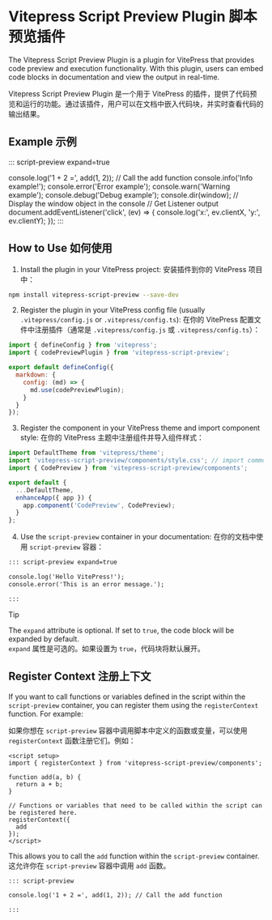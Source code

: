 # Vitepress Script Preview Plugin 脚本预览插件

The Vitepress Script Preview Plugin is a plugin for VitePress that provides code preview and execution functionality. With this plugin, users can embed code blocks in documentation and view the output in real-time.

Vitepress Script Preview Plugin 是一个用于 VitePress 的插件，提供了代码预览和运行的功能。通过该插件，用户可以在文档中嵌入代码块，并实时查看代码的输出结果。

<script setup>
import { registerContext } from '@/components';
function add(a, b) {
  return a + b;
}
// Functions or variables that need to be called within the script can be registered here.
registerContext({
  add
});
</script>

## Example 示例

::: script-preview expand=true

console.log('1 + 2 =', add(1, 2)); // Call the add function
console.info('Info example!');
console.error('Error example');
console.warn('Warning example');
console.debug('Debug example');
console.dir(window); // Display the window object in the console
// Get Listener output
document.addEventListener('click', (ev) => {
  console.log('x:', ev.clientX, 'y:', ev.clientY);
});
:::

## How to Use 如何使用

1. Install the plugin in your VitePress project:  安装插件到你的 VitePress 项目中：

```bash
npm install vitepress-script-preview --save-dev
```

2. Register the plugin in your VitePress config file (usually `.vitepress/config.js` or `.vitepress/config.ts`): 在你的 VitePress 配置文件中注册插件（通常是 `.vitepress/config.js` 或 `.vitepress/config.ts`）：

```javascript
import { defineConfig } from 'vitepress';
import { codePreviewPlugin } from 'vitepress-script-preview';

export default defineConfig({
  markdown: {
    config: (md) => {
      md.use(codePreviewPlugin);
    }
  }
});
```

3. Register the component in your VitePress theme and import component style: 在你的 VitePress 主题中注册组件并导入组件样式：

```javascript
import DefaultTheme from 'vitepress/theme';
import 'vitepress-script-preview/components/style.css'; // import commonents styles
import { CodePreview } from 'vitepress-script-preview/components';

export default {
  ...DefaultTheme,
  enhanceApp({ app }) {
    app.component('CodePreview', CodePreview);
  }
};
```

4. Use the `script-preview` container in your documentation: 在你的文档中使用 `script-preview` 容器：

```markdown
::: script-preview expand=true

console.log('Hello VitePress!');
console.error('This is an error message.');

:::
```

> [!TIP]
> The `expand` attribute is optional. If set to `true`, the code block will be expanded by default.   
> `expand` 属性是可选的。如果设置为 `true`，代码块将默认展开。

## Register Context 注册上下文

If you want to call functions or variables defined in the script within the `script-preview` container, you can register them using the `registerContext` function. For example: 

如果你想在 `script-preview` 容器中调用脚本中定义的函数或变量，可以使用 `registerContext` 函数注册它们。例如：

```vue
<script setup>
import { registerContext } from 'vitepress-script-preview/components';

function add(a, b) {
  return a + b;
}

// Functions or variables that need to be called within the script can be registered here.
registerContext({
  add
});
</script>
```

This allows you to call the `add` function within the `script-preview` container. 这允许你在 `script-preview` 容器中调用 `add` 函数。

```markdown
::: script-preview

console.log('1 + 2 =', add(1, 2)); // Call the add function

:::
```